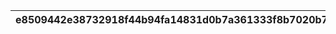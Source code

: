 |e8509442e38732918f44b94fa14831d0b7a361333f8b7020b7d27dc402bb88fd|48406cac03ac9003175b0c44da2292ee6f17b787dd902550155456fa23f57022|7d8bb7c6905124a9d114f3cde234c77a0b0907269c4a1531e63f543c9826a261|bd4388688e17f254a8b8b199f400649aa76e7412079466787884fd53edecc928|f0b339d45dfd4f795698bf632321d0cb848a1a8cd26f4dbae4ef1f6d0428b931|88fba2626c428ebbd77fd3f4a86b9b7c4f544795a5f79cef5e3fe90ee588a67e|945fac4d19b9bf234f8ef37ded09dc5175a412eb945fcb88ceb786b67186e36a|8891359a404a2add7ecb8ccf9e70bd1839f882175bc4e6cea37546195b7eba28|e30e1bb667e8e696ec2e0507d1893bf7926c1b208e819f32961f0b5dce92c709|ed92237d0edf9e3ccc2edfc2357703ec5424d5b0cb21d0dd98f5806ab6d9bd39|9c0d610884717acdf7b18f2b06dc1e66d864c38e8f80c80c7f962eaeb3bcddfb|70608a12547110fea75b16d76a6e4ac5edf34eb16aef4bdfb89841170f567bac|7c3fa6f84ceacc79a653cb428869337938ad69b14108ae16635046b2bd8590e2|d70a26a503fac823b56dc293e7e5c5469f831b1d45ccd5f656bbf535db085c96|b6cbcbf6f5ac4bec18832f48c0775b06128a1510d715d1d16e57096b3b3bac82|c8ce62d6d41c98fd71accadfdfdd0276198ca1805008449f304c3639a4850f7a|c0e8c643d4dd7bbd953db9fb8b62fd41fb596f3b482defa7affec760ed3334d2|deaec8598b4e82fb8d995752de8c494ad294488580ea6cc3b60020568e9dbc3a|f5d13e5583506900d20f76dcd2527b739e1ab486fbd36ef0cabcfdc1f8939b62|9dad22486071bdfec31586c50fb4a691feb4a908d9681abcba3b6b4b884c4ecf|43054c73b45cf421014844cdc08f4e3f9ac7f3a54fb3fe95c4af2e67567a02a2|
| --- | --- | --- | --- | --- | --- | --- | --- | --- | --- | --- | --- | --- | --- | --- | --- | --- | --- | --- | --- | --- |